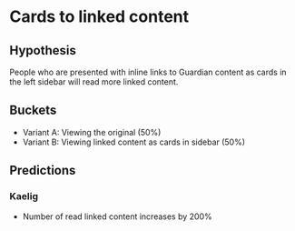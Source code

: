 # Cards to linked content

## Hypothesis

People who are presented with inline links to Guardian content
as cards in the left sidebar will read more linked content.

## Buckets

- Variant A: Viewing the original (50%)
- Variant B: Viewing linked content as cards in sidebar (50%)

## Predictions

### Kaelig

- Number of read linked content increases by 200%
